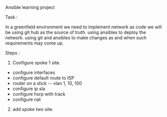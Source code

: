 Ansible learning project



Task :

In a greenfield environment we need to implement network as code
we will be using git hub as the source of truth.
using ansibles to deploy the network.
using git and ansibles to make changes as and when such requirements may come up.


Steps :

1) Configure spoke 1 site.

- configure interfaces
- configure default route to ISP
- router on a stick -- vlan 1, 10, 100
- configure ip sla
- configure hsrp with track
- configure nat

2) add spoke two site.
